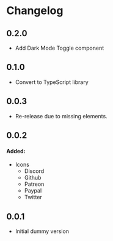 # Changelog

## 0.2.0
- Add Dark Mode Toggle component

## 0.1.0
- Convert to TypeScript library

## 0.0.3
- Re-release due to missing elements.

## 0.0.2

#### Added:
- Icons 
  - Discord
  - Github
  - Patreon
  - Paypal
  - Twitter

## 0.0.1

- Initial dummy version
